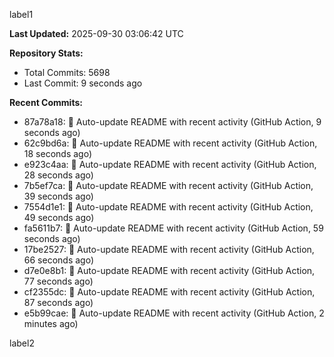 
label1 
<!-- ACTIVITY_START -->
**Last Updated:** 2025-09-30 03:06:42 UTC

**Repository Stats:**
- Total Commits: 5698
- Last Commit: 9 seconds ago

**Recent Commits:**
- 87a78a18: 🤖 Auto-update README with recent activity (GitHub Action, 9 seconds ago)
- 62c9bd6a: 🤖 Auto-update README with recent activity (GitHub Action, 18 seconds ago)
- e923c4aa: 🤖 Auto-update README with recent activity (GitHub Action, 28 seconds ago)
- 7b5ef7ca: 🤖 Auto-update README with recent activity (GitHub Action, 39 seconds ago)
- 7554d1e1: 🤖 Auto-update README with recent activity (GitHub Action, 49 seconds ago)
- fa5611b7: 🤖 Auto-update README with recent activity (GitHub Action, 59 seconds ago)
- 17be2527: 🤖 Auto-update README with recent activity (GitHub Action, 66 seconds ago)
- d7e0e8b1: 🤖 Auto-update README with recent activity (GitHub Action, 77 seconds ago)
- cf2355dc: 🤖 Auto-update README with recent activity (GitHub Action, 87 seconds ago)
- e5b99cae: 🤖 Auto-update README with recent activity (GitHub Action, 2 minutes ago)
<!-- ACTIVITY_END -->

label2
